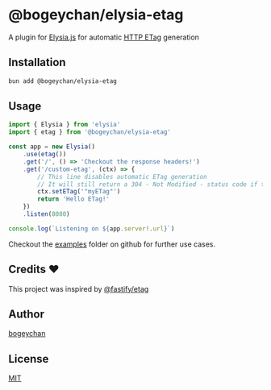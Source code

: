 # @bogeychan/elysia-etag

A plugin for [Elysia.js](https://elysiajs.com) for automatic [HTTP ETag](https://http.dev/etag) generation

## Installation

```bash
bun add @bogeychan/elysia-etag
```

## Usage

```ts
import { Elysia } from 'elysia'
import { etag } from '@bogeychan/elysia-etag'

const app = new Elysia()
	.use(etag())
	.get('/', () => 'Checkout the response headers!')
	.get('/custom-etag', (ctx) => {
		// This line disables automatic ETag generation
		// It will still return a 304 - Not Modified - status code if the ETag matches
		ctx.setETag('"myETag"')
		return 'Hello ETag!'
	})
	.listen(8080)

console.log(`Listening on ${app.server!.url}`)
```

Checkout the [examples](./examples) folder on github for further use cases.

## Credits ❤️

This project was inspired by [@fastify/etag](https://www.npmjs.com/package/@fastify/etag)

## Author

[bogeychan](https://github.com/bogeychan)

## License

[MIT](LICENSE)
